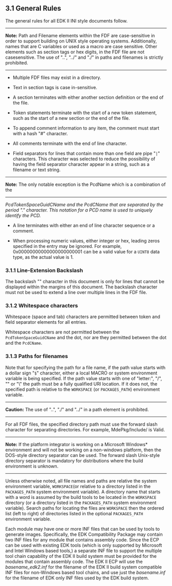 <!--- @file
  3.1 General Rules

  Copyright (c) 2006-2017, Intel Corporation. All rights reserved.<BR>

  Redistribution and use in source (original document form) and 'compiled'
  forms (converted to PDF, epub, HTML and other formats) with or without
  modification, are permitted provided that the following conditions are met:

  1) Redistributions of source code (original document form) must retain the
     above copyright notice, this list of conditions and the following
     disclaimer as the first lines of this file unmodified.

  2) Redistributions in compiled form (transformed to other DTDs, converted to
     PDF, epub, HTML and other formats) must reproduce the above copyright
     notice, this list of conditions and the following disclaimer in the
     documentation and/or other materials provided with the distribution.

  THIS DOCUMENTATION IS PROVIDED BY TIANOCORE PROJECT "AS IS" AND ANY EXPRESS OR
  IMPLIED WARRANTIES, INCLUDING, BUT NOT LIMITED TO, THE IMPLIED WARRANTIES OF
  MERCHANTABILITY AND FITNESS FOR A PARTICULAR PURPOSE ARE DISCLAIMED. IN NO
  EVENT SHALL TIANOCORE PROJECT  BE LIABLE FOR ANY DIRECT, INDIRECT, INCIDENTAL,
  SPECIAL, EXEMPLARY, OR CONSEQUENTIAL DAMAGES (INCLUDING, BUT NOT LIMITED TO,
  PROCUREMENT OF SUBSTITUTE GOODS OR SERVICES; LOSS OF USE, DATA, OR PROFITS;
  OR BUSINESS INTERRUPTION) HOWEVER CAUSED AND ON ANY THEORY OF LIABILITY,
  WHETHER IN CONTRACT, STRICT LIABILITY, OR TORT (INCLUDING NEGLIGENCE OR
  OTHERWISE) ARISING IN ANY WAY OUT OF THE USE OF THIS DOCUMENTATION, EVEN IF
  ADVISED OF THE POSSIBILITY OF SUCH DAMAGE.

-->

## 3.1 General Rules

The general rules for all EDK II INI style documents follow.

**********
**Note:** Path and Filename elements within the FDF are case-sensitive in order
to support building on UNIX style operating systems. Additionally, names that
are C variables or used as a macro are case sensitive. Other elements such as
section tags or hex digits, in the FDF file are not casesensitive. The use of
"..", "../" and "./" in paths and filenames is strictly prohibited.
**********

* Multiple FDF files may exist in a directory.

* Text in section tags is case in-sensitive.

* A section terminates with either another section definition or the end of the
  file.

* Token statements terminate with the start of a new token statement, such as
  the start of a new section or the end of the file.

* To append comment information to any item, the comment must start with a hash
  "#" character.

* All comments terminate with the end of line character.

* Field separators for lines that contain more than one field are pipe "`|`"
  characters. This character was selected to reduce the possibility of having
  the field separator character appear in a string, such as a filename or text
  string.

**********
**Note:** The only notable exception is the PcdName which is a combination of
the
**********

_PcdTokenSpaceGuidCName and the PcdCName that are separated by the period "."
character. This notation for a PCD name is used to uniquely identify the PCD._

* A line terminates with either an end of line character sequence or a comment.

* When processing numeric values, either integer or hex, leading zeros
  specified in the entry may be ignored. For example, 0x00000000000000000000001
  can be a valid value for a `UINT8` data type, as the actual value is 1.

### 3.1.1 Line-Extension Backslash

The backslash "\" character in this document is only for lines that cannot be
displayed within the margins of this document. The backslash character must not
be used to extend a line over multiple lines in the FDF file.

### 3.1.2 Whitespace characters

Whitespace (space and tab) characters are permitted between token and field
separator elements for all entries.

Whitespace characters are not permitted between the `PcdTokenSpaceGuidCName`
and the dot, nor are they permitted between the dot and the `PcdCName`.

### 3.1.3 Paths for filenames

Note that for specifying the path for a file name, if the path value starts
with a dollar sign "`$`" character, either a local MACRO or system environment
variable is being specified. If the path value starts with one of "letter:\",
"/", "\" or "\\" the path must be a fully qualified URI location. If it does
not, the specified path is relative to the `WORKSPACE` (or `PACKAGES_PATH`)
environment variable.

**********
**Caution:** The use of "..", "./" and "../" in a path element is prohibited.
**********

For all FDF files, the specified directory path must use the forward slash
character for separating directories. For example, MdePkg/Include/ is Valid.

**********
**Note:** If the platform integrator is working on a Microsoft Windows*
environment and will not be working on a non-windows platform, then the
DOS-style directory separator can be used. The forward slash Unix-style
directory separator is mandatory for distributions where the build environment
is unknown.
**********

Unless otherwise noted, all file names and paths are relative the system
environment variable, `WORKSPACE`(or relative to a directory listed in the
`PACKAGES_PATH` system environment variable). A directory name that starts with
a word is assumed by the build tools to be located in the `WORKSPACE` directory
(or a directory listed in the `PACKAGES_PATH` system environment variable).
Search paths for locating the files are `WORKSPACE` then the ordered list
(left to right) of directories listed in the optional `PACKAGES_PATH`
environment variable.

Each module may have one or more INF files that can be used by tools to
generate images. Specifically, the EDK Compatibility Package may contain two
INF files for any module that contains assembly code. Since the ECP can be used
with existing EDK tools (which is only supported by Microsoft and Intel Windows
based tools,) a separate INF file to support the multiple tool chain capability
of the EDK II build system must be provided for the modules that contain
assembly code. The EDK II ECP will use the _basename_edk2.inf_ for the filename
of the EDK II build system compatible INF files for non-Windows based tool
chains, and use just the _basename.inf_ for the filename of EDK only INF files
used by the EDK build system.
